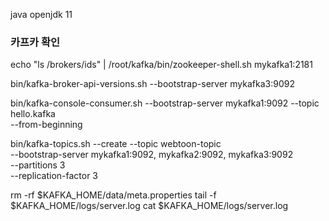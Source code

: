 java openjdk 11

### 카프카 확인
echo "ls /brokers/ids" | /root/kafka/bin/zookeeper-shell.sh mykafka1:2181

bin/kafka-broker-api-versions.sh --bootstrap-server mykafka3:9092


bin/kafka-console-consumer.sh --bootstrap-server mykafka1:9092 --topic hello.kafka\
--from-beginning


bin/kafka-topics.sh --create --topic webtoon-topic \
--bootstrap-server mykafka1:9092, mykafka2:9092, mykafka3:9092 \
--partitions 3 \
--replication-factor 3

rm -rf $KAFKA_HOME/data/meta.properties
tail -f $KAFKA_HOME/logs/server.log
cat $KAFKA_HOME/logs/server.log



